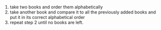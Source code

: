 1. take two books and order them alphabetically
2. take another book and compare it to all the previously added books and put it in its correct alphabetical order
3. repeat step 2 until no books are left.
